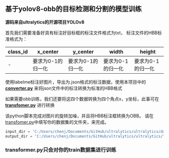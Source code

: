 ## 基于yolov8-obb的目标检测和分割的模型训练

**源码来自ultralytics的开源项目YOLOv8**

首先我们需要准备好具有标注好目标框的标注文件格式为txt，
标注文件的HBB标准格式为：

| class_id | x_center   | y_center   | width      | height     |
|----------|------------|------------|------------|------------|
| -        | 要求为0-1的归一化 | 要求为0-1的归一化 | 要求为0-1的归一化 | 要求为0-1的归一化 |

使用labelme标注好图片，导出为.json格式的标注数据，使用本项目中的
**[converter.py](transfomer.py)** 来将json文件中的标注转换为标准的HBB格式


如果需要obb训练，我们还要将这四个数据转换为四个角点x，y坐标，此事可在
**[transfomer.py](transfomer.py)** 进行转换

该python脚本完成对图片的旋转加噪，并且将HBB标注框转换为OBB。
请在[transfomer.py](transfomer.py)中填写你的数据集的文件夹，来完成。

```python
input_dir = 'C:/Users/chenj/Documents/GitHub/ultralytics/ultralytics/datasets'
output_dir = 'C:/Users/chenj/Documents/GitHub/ultralytics/ultralytics/Traindatasets-test'
```

### transformer.py只会对你的train数据集进行训练
